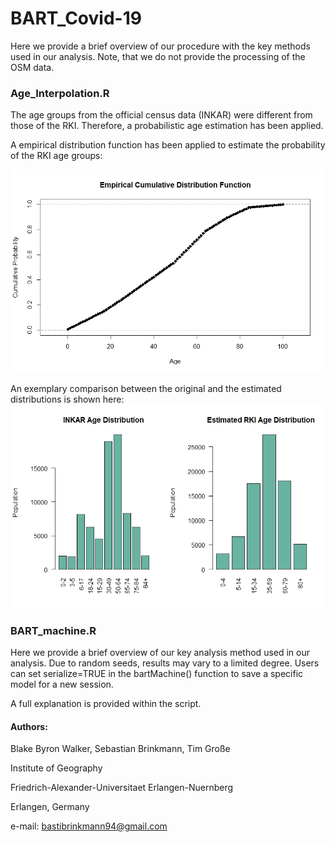 # BART_Covid-19
Here we provide a brief overview of our procedure with the key methods used in our analysis.
Note, that we do not provide the processing of the OSM data. 


### Age_Interpolation.R
The age groups from the official census data (INKAR) were different from those of the RKI. Therefore, a probabilistic age estimation has been applied. 

A empirical distribution function has been applied to estimate the probability of the RKI age groups:

![ECDF](https://github.com/CHEST-Lab/BART_Covid-19/blob/master/ECDF_plot.jpeg)

An exemplary comparison between the original and the estimated distributions is shown here:
![Age](https://github.com/CHEST-Lab/BART_Covid-19/blob/master/Age_comparison.jpeg)



### BART_machine.R
Here we provide a brief overview of our key analysis method used in our analysis.
Due to random seeds, results may vary to a limited degree.
Users can set serialize=TRUE in the bartMachine() function to save a specific model for a new session.

A full explanation is provided within the script.



#### Authors: 
Blake Byron Walker, Sebastian Brinkmann, Tim Große

Institute of Geography

Friedrich-Alexander-Universitaet Erlangen-Nuernberg

Erlangen, Germany
                             
e-mail: bastibrinkmann94@gmail.com
